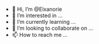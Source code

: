 - 👋 Hi, I’m @Elxanorie
- 👀 I’m interested in ...
- 🌱 I’m currently learning ...
- 💞️ I’m looking to collaborate on ...
- 📫 How to reach me ...

<!---
Elxanorie/Elxanorie is a ✨ special ✨ repository because its `README.md` (this file) appears on your GitHub profile.
You can click the Preview link to take a look at your changes.
--->
